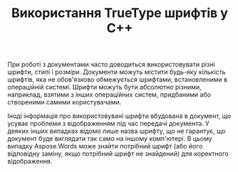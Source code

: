 ﻿---
title: Використання TrueType шрифтів у C++
second_title: Aspose.Words для C++
articleTitle: Використання шрифтів TrueType
linktitle: Використання шрифтів TrueType
description: "Aspose.Words для C++ можна знайти потрібний шрифт або його відповідну заміну для коректного відображення документа. Це гарантує, що різниця між відображеним документом та оригіналом буде мінімальною, якщо інформації про Шрифт недостатньо."
type: docs
weight: 20
url: /uk/cpp/using-truetype-fonts/
timestamp: 2024-01-27-14-07-04
---

При роботі з документами часто доводиться використовувати різні шрифти, стилі і розміри. Документи можуть містити будь-яку кількість шрифтів, яка не обов'язково обмежується шрифтами, встановленими в операційній системі. Шрифти можуть бути абсолютно різними, наприклад, взятими з інших операційних систем, придбаними або створеними самими користувачами.

Іноді інформація про використовувані шрифти вбудована в документ, що усуває проблеми з відображенням під час передачі документа. У деяких інших випадках відомо лише назва шрифту, що не гарантує, що документ буде виглядати так само на іншому комп'ютері. В цьому випадку Aspose.Words може знайти потрібний шрифт (або його відповідну заміну, якщо потрібний шрифт не знайдений) для коректного відображення.

